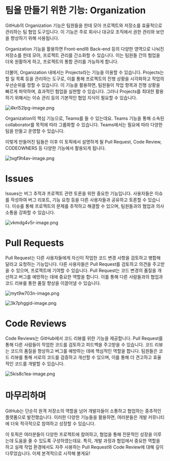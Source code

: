# 팀을 만들기 위한 기능: Organization

GitHub의 Organization 기능은 팀원들을 한데 모아 프로젝트와 저장소를 효율적으로 관리하는 팀 협업 도구입니다. 이 기능은 주로 회사나 대규모 조직에서 권한 관리와 보안을 향상하기 위해 사용됩니다.

Organization 기능을 활용하면 Front-end와 Back-end 등의 다양한 영역으로 나눠진 저장소를 한데 모아, 프로젝트 관리를 간소화할 수 있습니다. 이는 팀원들 간의 협업을 더욱 원활하게 하고, 프로젝트의 통합 관리를 가능하게 합니다.

더불어, Organization 내에서는 Projects라는 기능을 이용할 수 있습니다. Projects는 할 일 목록 등을 관리하는 도구로, 이를 통해 프로젝트의 진행 상황을 시각화하고 작업의 우선순위를 정할 수 있습니다. 이 기능을 활용하면, 팀원들이 작업 항목과 진행 상황을 빠르게 파악하며, 효과적인 협업을 실현할 수 있습니다. 그러나 Projects를 최대한 활용하기 위해서는 이슈 관리 등의 기본적인 협업 지식이 필요할 수 있습니다.

![4krl52lpg-image.png](https://bakey-api.codeit.kr/api/files/resource?root=static&seqId=6643&version=&directory=4krl52lpg-image.png&name=4krl52lpg-image.png)

Organization의 핵심 기능으로, Teams를 들 수 있는데요. Teams 기능을 통해 소속된 collaborator를 목적에 따라 그룹화할 수 있습니다. Teams에서는 필요에 따라 다양한 팀을 만들고 운영할 수 있습니다.

이렇게 만들어진 팀들은 이후 이 토픽에서 설명하게 될 Pull Request, Code Review, CODEOWNERS 등 다양한 기능에서 활용되게 됩니다.

![txgf9t4av-image.png](https://bakey-api.codeit.kr/api/files/resource?root=static&seqId=6643&version=&directory=txgf9t4av-image.png&name=txgf9t4av-image.png)

# Issues

Issues는 버그 추적과 프로젝트 관련 토론을 위한 중요한 기능입니다. 사용자들은 이슈를 작성하여 버그 리포트, 기능 요청 등을 다른 사용자들과 공유하고 토론할 수 있습니다. 이슈를 통해 프로젝트의 문제를 추적하고 해결할 수 있으며, 팀원들과의 협업과 의사소통을 강화할 수 있습니다.

![vkmdg4v5r-image.png](https://bakey-api.codeit.kr/api/files/resource?root=static&seqId=6643&version=&directory=vkmdg4v5r-image.png&name=vkmdg4v5r-image.png)

# Pull Requests

Pull Request는 다른 사용자들에게 자신이 작업한 코드 변경 사항을 검토하고 병합해 달라고 요청하는 기능입니다. 다른 사용자들은 Pull Request를 검토하고 의견을 주고받을 수 있으며, 프로젝트에 기여할 수 있습니다. Pull Request는 코드 변경의 품질을 개선하고 버그를 예방하는 데에 중요한 역할을 합니다. 이를 통해 다른 사람들과의 협업과 코드 리뷰를 통한 품질 향상을 이끌어낼 수 있습니다.

![myt9w703n-image.png](https://bakey-api.codeit.kr/api/files/resource?root=static&seqId=6643&version=&directory=myt9w703n-image.png&name=myt9w703n-image.png)

![3k7phggid-image.png](https://bakey-api.codeit.kr/api/files/resource?root=static&seqId=6643&version=&directory=3k7phggid-image.png&name=3k7phggid-image.png)

# Code Reviews

Code Reviews는 GitHub에서 코드 리뷰를 위한 기능을 제공합니다. Pull Request를 통해 다른 사람들이 작업한 코드를 검토하고 피드백을 주고받을 수 있습니다. 코드 리뷰는 코드의 품질을 향상하고 버그를 예방하는 데에 핵심적인 역할을 합니다. 팀원들은 코드 리뷰를 통해 서로의 코드를 검증하고 개선할 수 있으며, 이를 통해 더 견고하고 효율적인 코드를 개발할 수 있습니다.

![5kis8c1ea-image.png](https://bakey-api.codeit.kr/api/files/resource?root=static&seqId=6643&version=&directory=5kis8c1ea-image.png&name=5kis8c1ea-image.png)

# 마무리하며

GitHub는 단순히 원격 저장소의 역할을 넘어 개발자들이 소통하고 협업하는 중추적인 플랫폼으로 발전했습니다. 이러한 다양한 기능들을 활용하면, 여러분들은 개발 커뮤니티에 더욱 적극적으로 참여하고 성장할 수 있습니다.

이 토픽은 여러분들이 다양한 프로젝트에 참여하고, 협업을 통해 전문적인 성장을 이루는데 도움을 줄 수 있도록 구성하였는데요. 특히, 개발 과정과 협업에서 중요한 역할을 하고 실제 작업 환경에서도 자주 사용하는 Pull Request와 Code Review에 대해 깊이 다루었습니다. 이제 본격적으로 시작해 볼게요!
